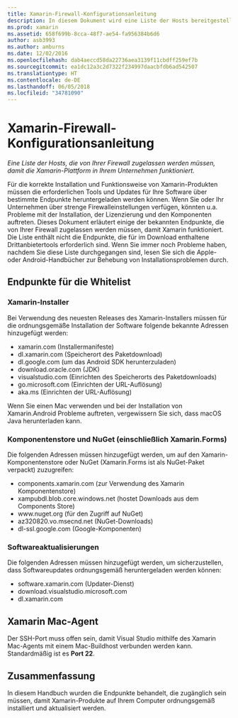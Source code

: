 ```yaml
---
title: Xamarin-Firewall-Konfigurationsanleitung
description: In diesem Dokument wird eine Liste der Hosts bereitgestellt, die in der Whitelist Ihrer Firewall enthalten sein müssen, damit Xamarin in einer Unternehmensumgebung funktioniert.
ms.prod: xamarin
ms.assetid: 658f699b-8cca-48f7-ae54-fa956384b6d6
author: asb3993
ms.author: amburns
ms.date: 12/02/2016
ms.openlocfilehash: dab4aeccd58da22736aea3139f11cbdff259ef7b
ms.sourcegitcommit: ea1dc12a3c2d7322f234997daacbfdb6ad542507
ms.translationtype: HT
ms.contentlocale: de-DE
ms.lasthandoff: 06/05/2018
ms.locfileid: "34781090"
---
```

# <a name="xamarin-firewall-configuration-instructions"></a>Xamarin-Firewall-Konfigurationsanleitung

_Eine Liste der Hosts, die von Ihrer Firewall zugelassen werden müssen, damit die Xamarin-Plattform in Ihrem Unternehmen funktioniert._

Für die korrekte Installation und Funktionsweise von Xamarin-Produkten müssen die erforderlichen Tools und Updates für Ihre Software über bestimmte Endpunkte heruntergeladen werden können. Wenn Sie oder Ihr Unternehmen über strenge Firewalleinstellungen verfügen, könnten u.a. Probleme mit der Installation, der Lizenzierung und den Komponenten auftreten. Dieses Dokument erläutert einige der bekannten Endpunkte, die von Ihrer Firewall zugelassen werden müssen, damit Xamarin funktioniert. Die Liste enthält nicht die Endpunkte, die für im Download enthaltene Drittanbietertools erforderlich sind. Wenn Sie immer noch Probleme haben, nachdem Sie diese Liste durchgegangen sind, lesen Sie sich die Apple- oder Android-Handbücher zur Behebung von Installationsproblemen durch.

## <a name="endpoints-to-whitelist"></a>Endpunkte für die Whitelist

### <a name="xamarin-installer"></a>Xamarin-Installer

Bei Verwendung des neuesten Releases des Xamarin-Installers müssen für die ordnungsgemäße Installation der Software folgende bekannte Adressen hinzugefügt werden:

-  xamarin.com (Installermanifeste)
-  dl.xamarin.com (Speicherort des Paketdownload)
-  dl.google.com (um das Android SDK herunterzuladen)
-  download.oracle.com (JDK)
-  visualstudio.com (Einrichten des Speicherorts des Paketdownloads)
-  go.microsoft.com (Einrichten der URL-Auflösung)
-  aka.ms (Einrichten der URL-Auflösung)

Wenn Sie einen Mac verwenden und bei der Installation von Xamarin.Android Probleme auftreten, vergewissern Sie sich, dass macOS Java herunterladen kann.


### <a name="components-store-and-nuget-including-xamarinforms"></a>Komponentenstore und NuGet (einschließlich Xamarin.Forms)

Die folgenden Adressen müssen hinzugefügt werden, um auf den Xamarin-Komponentenstore oder NuGet (Xamarin.Forms ist als NuGet-Paket verpackt) zuzugreifen:

-  components.xamarin.com (zur Verwendung des Xamarin Komponentenstore)
-  xampubdl.blob.core.windows.net (hostet Downloads aus dem Components Store)
-  www\.nuget.org (für den Zugriff auf NuGet)
-  az320820.vo.msecnd.net (NuGet-Downloads)
-  dl-ssl.google.com (Google-Komponenten)


### <a name="software-updates"></a>Softwareaktualisierungen

Die folgenden Adressen müssen hinzugefügt werden, um sicherzustellen, dass Softwareupdates ordnungsgemäß heruntergeladen werden können:

-  software.xamarin.com (Updater-Dienst)
-  download.visualstudio.microsoft.com
-  dl.xamarin.com

## <a name="xamarin-mac-agent"></a>Xamarin Mac-Agent

Der SSH-Port muss offen sein, damit Visual Studio mithilfe des Xamarin Mac-Agents mit einem Mac-Buildhost verbunden werden kann. Standardmäßig ist es **Port 22**.

## <a name="summary"></a>Zusammenfassung

In diesem Handbuch wurden die Endpunkte behandelt, die zugänglich sein müssen, damit Xamarin-Produkte auf Ihrem Computer ordnungsgemäß installiert und aktualisiert werden.

